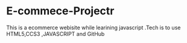 # E-commece-Projectr
This is a ecommerce webisite  while learining javascript .Tech is to use HTML5,CCS3 ,JAVASCRIPT and GitHub
